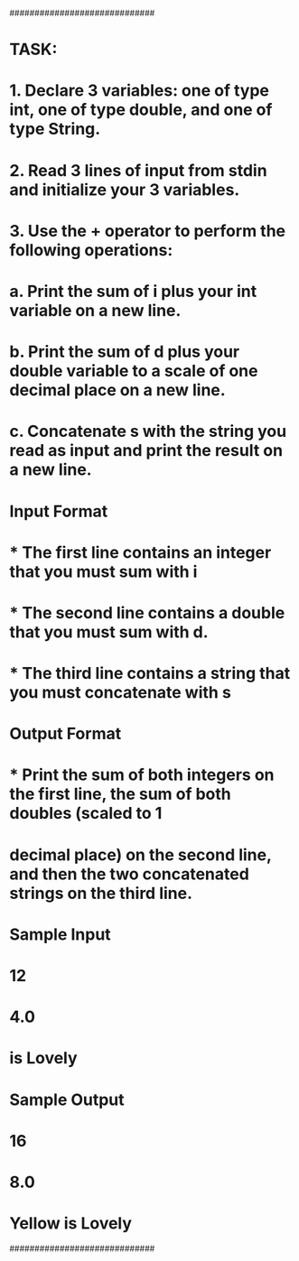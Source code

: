 #############################
# TASK:
#
# 1. Declare 3 variables: one of type int, one of type double, and one of type String.
# 2. Read 3 lines of input from stdin and initialize your 3 variables.
# 3. Use the + operator to perform the following operations:
#
#     a. Print the sum of i plus your int variable on a new line.
#     b. Print the sum of d plus your double variable to a scale of one decimal place on a new line.
#     c. Concatenate s with the string you read as input and print the result on a new line.
#
#
# Input Format
# * The first line contains an integer that you must sum with i
# * The second line contains a double that you must sum with d.
# * The third line contains a string that you must concatenate with s
#
# Output Format
# * Print the sum of both integers on the first line, the sum of both doubles (scaled to 1
# decimal place) on the second line, and then the two concatenated strings on the third line.
#
# Sample Input
# 12
# 4.0
# is Lovely
#
# Sample Output
# 16
# 8.0
# Yellow is Lovely

#############################
